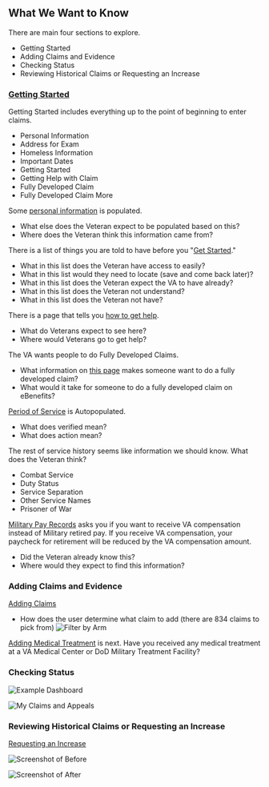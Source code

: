 ## What We Want to Know

There are main four sections to explore. 

- Getting Started
- Adding Claims and Evidence
- Checking Status
- Reviewing Historical Claims or Requesting an Increase

### [Getting Started](https://github.com/department-of-veterans-affairs/vets.gov-team/blob/master/Products/Disability/Disability%20526EZ/research/screenshots/eben/personalinformation.png)

Getting Started includes everything up to the point of beginning to enter claims.

- Personal Information
- Address for Exam
- Homeless Information
- Important Dates
- Getting Started
- Getting Help with Claim
- Fully Developed Claim
- Fully Developed Claim More

Some [personal information](https://github.com/department-of-veterans-affairs/vets.gov-team/blob/master/Products/Disability/Disability%20526EZ/research/screenshots/eben/personalinformation.png) is populated. 
- What else does the Veteran expect to be populated based on this?
- Where does the Veteran think this information came from?

There is a list of things you are told to have before you "[Get Started](https://github.com/department-of-veterans-affairs/vets.gov-team/blob/master/Products/Disability/Disability%20526EZ/research/screenshots/eben/gettingstarted.png)."
- What in this list does the Veteran have access to easily?
- What in this list would they need to locate (save and come back later)?
- What in this list does the Veteran expect the VA to have already?
- What in this list does the Veteran not understand?
- What in this list does the Veteran not have?

There is a page that tells you [how to get help](https://github.com/department-of-veterans-affairs/vets.gov-team/blob/master/Products/Disability/Disability%20526EZ/research/screenshots/eben/gettinghelp.png).
- What do Veterans expect to see here?
- Where would Veterans go to get help?

The VA wants people to do Fully Developed Claims. 
- What information on [this page](https://github.com/department-of-veterans-affairs/vets.gov-team/blob/master/Products/Disability/Disability%20526EZ/research/screenshots/eben/fullydevelopedclaim.png) makes someone want to do a fully developed claim?
- What would it take for someone to do a fully developed claim on eBenefits?

[Period of Service](https://github.com/department-of-veterans-affairs/vets.gov-team/blob/master/Products/Disability/Disability%20526EZ/research/screenshots/eben/periodofservicefilled.png) is Autopopulated.
- What does verified mean?
- What does action mean?

The rest of service history seems like information we should know. What does the Veteran think?
- Combat Service
- Duty Status
- Service Separation
- Other Service Names
- Prisoner of War

[Military Pay Records]() asks you if you want to receive VA compensation instead of Military retired pay. If you receive VA compensation, your paycheck for retirement will be reduced by the VA compensation amount.
- Did the Veteran already know this? 
- Where would they expect to find this information? 

### Adding Claims and Evidence

[Adding Claims](https://github.com/department-of-veterans-affairs/vets.gov-team/blob/master/Products/Disability/Disability%20526EZ/research/screenshots/eben/yourdisabilityclaims.png)
- How does the user determine what claim to add (there are 834 claims to pick from)
![Filter by Arm](https://github.com/department-of-veterans-affairs/vets.gov-team/blob/master/Products/Disability/Disability%20526EZ/research/screenshots/eben/disabilitylist_filtered_arm.png)

[Adding Medical Treatment]() is next. Have you received any medical treatment at a VA Medical Center or DoD Military Treatment Facility?


### Checking Status

![Example Dashboard](https://github.com/department-of-veterans-affairs/vets.gov-team/blob/master/Products/Disability/Disability%20526EZ/research/screenshots/eben/example%20of%20status%20dashboard.png)

![My Claims and Appeals](https://github.com/department-of-veterans-affairs/vets.gov-team/blob/master/Products/Disability/Disability%20526EZ/research/screenshots/eben/my%20claims%20and%20appeals.png)

### Reviewing Historical Claims or Requesting an Increase

[Requesting an Increase](https://github.com/department-of-veterans-affairs/vets.gov-team/blob/master/Products/Disability/Disability%20526EZ/research/screenshots/eben/yourdisabilityclaims.png)

![Screenshot of Before](https://github.com/department-of-veterans-affairs/vets.gov-team/blob/master/Products/Disability/Disability%20526EZ/research/screenshots/eben/yourdisabilityclaimsrequest_increase.png)

![Screenshot of After](https://github.com/department-of-veterans-affairs/vets.gov-team/blob/master/Products/Disability/Disability%20526EZ/research/screenshots/eben/yourdisabilityclaimsrequest_increase_done.png)

